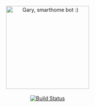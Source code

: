 <p align="center">
  <img src="https://avatars2.githubusercontent.com/u/25466447?s=200&v=4" alt="Gary, smarthome bot :)" width="226">
  <br>
  <br>
  <a href="https://travis-ci.org/gary-ai/gary-docker"><img src="https://travis-ci.org/gary-ai/gary-docker.svg?branch=master" alt="Build Status"></a>
</p>

<p align="center>Gary project, a smarthome assistant that makes you happy !</p>
